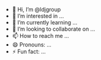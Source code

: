 - 👋 Hi, I’m @ldjgroup
- 👀 I’m interested in ...
- 🌱 I’m currently learning ...
- 💞️ I’m looking to collaborate on ...
- 📫 How to reach me ...
- 😄 Pronouns: ...
- ⚡ Fun fact: ...

<!---
ldjgroup/ldjgroup is a ✨ special ✨ repository because its `README.md` (this file) appears on your GitHub profile.
You can click the Preview link to take a look at your changes.
--->
